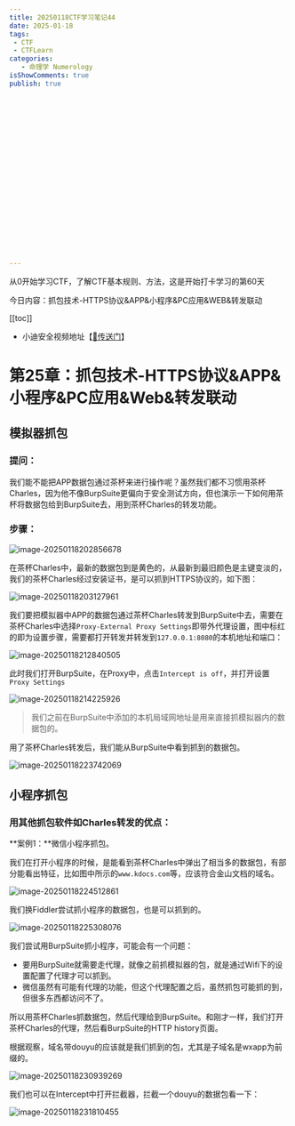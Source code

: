 ```yaml
---
title: 20250118CTF学习笔记44
date: 2025-01-18
tags:
 - CTF
 - CTFLearn
categories:
   - 命理学 Numerology
isShowComments: true
publish: true






















---
```


<Boxx/>

从0开始学习CTF，了解CTF基本规则、方法，这是开始打卡学习的第60天

今日内容：抓包技术-HTTPS协议&APP&小程序&PC应用&WEB&转发联动

[[toc]]

- 小迪安全视频地址【[🔗传送门]([https://www.bilibili.com/video/BV123yAYMEwb/)】

<!-- more -->

# 第25章：抓包技术-HTTPS协议&APP&小程序&PC应用&Web&转发联动

## 模拟器抓包

### 提问：

我们能不能把APP数据包通过茶杯来进行操作呢？虽然我们都不习惯用茶杯Charles，因为他不像BurpSuite更偏向于安全测试方向，但也演示一下如何用茶杯将数据包给到BurpSuite去，用到茶杯Charles的转发功能。

### 步骤：

![image-20250118202856678](/img/ctfLearn/image-20250118202856678.png)

在茶杯Charles中，最新的数据包到是黄色的，从最新到最旧颜色是主键变淡的，我们的茶杯Charles经过安装证书，是可以抓到HTTPS协议的，如下图：

![image-20250118203127961](/img/ctfLearn/image-20250118203127961.png)

 我们要把模拟器中APP的数据包通过茶杯Charles转发到BurpSuite中去，需要在茶杯Charles中选择`Proxy-External Proxy Settings`即带外代理设置，图中标红的即为设置步骤，需要都打开转发并转发到`127.0.0.1:8080`的本机地址和端口：

![image-20250118212840505](/img/ctfLearn/image-20250118212840505.png)

此时我们打开BurpSuite，在Proxy中，点击`Intercept is off`，并打开设置`Proxy Settings`

![image-20250118214225926](/img/ctfLearn/image-20250118214225926.png)

>  我们之前在BurpSuite中添加的本机局域网地址是用来直接抓模拟器内的数据包的。

用了茶杯Charles转发后，我们能从BurpSuite中看到抓到的数据包。

![image-20250118223742069](/img/ctfLearn/image-20250118223742069.png)



## 小程序抓包

### 用其他抓包软件如Charles转发的优点：

**案例1：**微信小程序抓包。

我们在打开小程序的时候，是能看到茶杯Charles中弹出了相当多的数据包，有部分能看出特征，比如图中所示的`www.kdocs.com`等，应该符合金山文档的域名。

![image-20250118224512861](/img/ctfLearn/image-20250118224512861.png)

我们换Fiddler尝试抓小程序的数据包，也是可以抓到的。

![image-20250118225308076](/img/ctfLearn/image-20250118225308076.png)

我们尝试用BurpSuite抓小程序，可能会有一个问题：

- 要用BurpSuite就需要走代理，就像之前抓模拟器的包，就是通过Wifi下的设置配置了代理才可以抓到。
- 微信虽然有可能有代理的功能，但这个代理配置之后，虽然抓包可能抓的到，但很多东西都访问不了。

所以用茶杯Charles抓数据包，然后代理给到BurpSuite。和刚才一样，我们打开茶杯Charles的代理，然后看BurpSuite的HTTP history页面。

根据观察，域名带douyu的应该就是我们抓到的包，尤其是子域名是wxapp为前缀的。

![image-20250118230939269](/img/ctfLearn/image-20250118230939269.png)

我们也可以在Intercept中打开拦截器，拦截一个douyu的数据包看一下：

![image-20250118231810455](/img/ctfLearn/image-20250118231810455.png)



